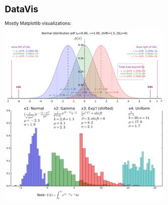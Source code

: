 # DataVis
Mostly Matplotlib visualizations:

<img src="img/My 6_sigma Normal Dist Fig.svg" />

<img src="img/Four distributions.svg" />

